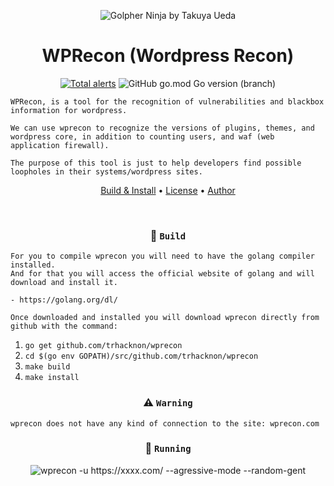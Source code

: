<p align="center" ><img alt="Golpher Ninja by Takuya Ueda" src="https://raw.githubusercontent.com/tenntenn/gopher-stickers/master/png/ninja.png"></p>

<h1 align="center">WPRecon (Wordpress Recon)</h1>
<p align="center">
  <a href="https://lgtm.com/projects/g/trhacknon/wprecon/alerts/"><img alt="Total alerts" src="https://img.shields.io/lgtm/alerts/g/trhacknon/wprecon.svg?logo=lgtm&logoWidth=18"/></a>
  <img alt="GitHub go.mod Go version (branch)" src="https://img.shields.io/github/go-mod/go-version/trhacknon/wprecon/master?label=Go&logo=go">
</p>

```
WPRecon, is a tool for the recognition of vulnerabilities and blackbox information for wordpress.

We can use wprecon to recognize the versions of plugins, themes, and wordpress core, in addition to counting users, and waf (web application firewall).

The purpose of this tool is just to help developers find possible loopholes in their systems/wordpress sites.
```

<p align="center">
  <a href="https://github.com/trhacknon/wprecon/wiki/Compile-and-Install">Build & Install</a> •
  <a href="https://github.com/trhacknon/wprecon/blob/master/LICENSE">License</a> • 
  <a href="https://github.com/trhacknon">Author</a>
</p>

<br>
 
<h3 align="center">🔨 <code>Build</code></h3>

```
For you to compile wprecon you will need to have the golang compiler installed.
And for that you will access the official website of golang and will download and install it.

- https://golang.org/dl/

Once downloaded and installed you will download wprecon directly from github with the command:
```

1. `go get github.com/trhacknon/wprecon`
2. `cd $(go env GOPATH)/src/github.com/trhacknon/wprecon`
3. `make build`
4. `make install`

<h3 align="center">⚠️ <code>Warning</code></h3>

```
wprecon does not have any kind of connection to the site: wprecon.com
```

<h3 align="center">🚀 <code>Running</code></h3>

<p align="center"><img align="center" alt="wprecon -u https://xxxx.com/ --agressive-mode --random-gent" src="https://i.imgur.com/zyfINsx.png"></p>
